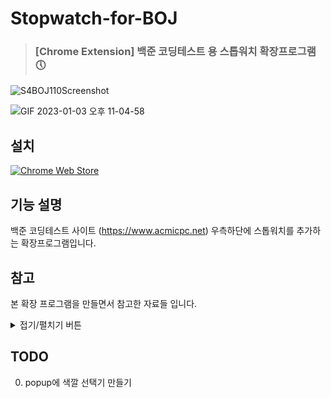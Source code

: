# Stopwatch-for-BOJ

> ### [Chrome Extension] 백준 코딩테스트 용 스톱워치 확장프로그램 🕔

![S4BOJ110Screenshot](https://user-images.githubusercontent.com/52377363/210776854-9b3733e9-c7b1-4c20-b892-9c20aa0ef5a7.png)

![GIF 2023-01-03 오후 11-04-58](https://user-images.githubusercontent.com/52377363/210782150-cd147bf7-020e-43df-8319-5b2af1cf4219.gif)

## 설치

[![Chrome Web Store](https://storage.googleapis.com/web-dev-uploads/image/WlD8wC6g8khYWPJUsQceQkhXSlv1/UV4C4ybeBTsZt43U4xis.png)](https://chrome.google.com/webstore/detail/stopwatch-for-boj/dimkkbacmkehbbkgbocfgnbkoodgemcf?hl=ko&authuser=0)

## 기능 설명

백준 코딩테스트 사이트 \(https://www.acmicpc.net) 우측하단에 스톱워치를 추가하는 확장프로그램입니다.

## 참고

본 확장 프로그램을 만들면서 참고한 자료들 입니다.

<details>
<summary>접기/펼치기 버튼</summary>
<div markdown="1">

- ### [Javascript 스톱워치 만들기 - myhappyman.tistory.com](https://myhappyman.tistory.com/21)

- ### [Message Passing Example From Chrome Extensions - stackoverflow.com](https://stackoverflow.com/questions/21766990/message-passing-example-from-chrome-extensions)

- ### [chrome broadcast message to content scripts - stackoverflow.com](https://stackoverflow.com/questions/28825492/chrome-broadcast-message-to-content-scripts)

- ### ~~[Chrome extension 서비스 워커 비활성 - my-chair.tistory.com](https://my-chair.tistory.com/6)~~
  - 메니페스트 버젼을 v2로 낮추어 서비스 워커를 활성상태로 유지시키는 방법을 나타낸 블로그이다.
  - 22년 1월 부터 v2는 웹스토어에 게시가 불가능 하므로 사용할 수 없다.
- ### [Persistent Service Worker in Chrome Extension - stackoverflow.com](https://stackoverflow.com/questions/66618136/persistent-service-worker-in-chrome-extension)
  - 메니페스트 v3 부터 서비스워커(background.js)가 호출된 후 일정 시간이 지나면 비활성 상태로 들어간다. 메모리 누수 막기위함 인듯.
  - 서비스워커 호출 후 30초, 통신 후 5분 동안은 서비스 워커가 활성화 상태로 유지된다. 이를 이용한 방법을 소개한다.

---

</div>
</details>

## TODO

0. popup에 색깔 선택기 만들기
